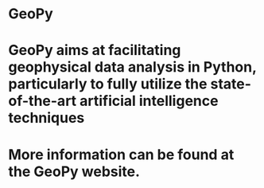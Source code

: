 # GeoPy
# GeoPy aims at facilitating geophysical data analysis in Python, particularly to fully utilize the state-of-the-art artificial intelligence techniques
# More information can be found at the GeoPy website.
